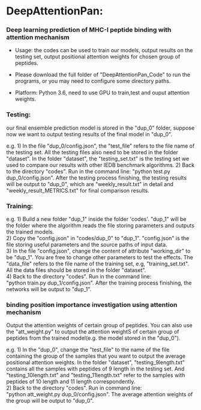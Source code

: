 #  DeepAttentionPan: 

### Deep learning prediction of MHC-I peptide binding with attention mechanism

- Usage: the codes can be used to train our models, output results on the testing set, output positional attention weights for chosen group of peptides.

- Please download the full folder of "DeepAttentionPan_Code" to run the programs, or you may need to configure some directory paths.

- Platform: Python 3.6, need to use GPU to train,test and ouput attention weights.

### Testing: 

our final ensemble prediction model is stored in the "dup_0" folder, suppose now we want to output testing results of the final model in "dup_0".

e.g. 1) In the file "dup_0/config.json", the "test_file" refers to the file name of the testing set. All the testing files also need to be stored in the folder "dataset". In the folder "dataset", the "testing_set.txt" is the testing set we used to compare our results with other IEDB benchmark algorithms. 
     2) Back to the directory "codes". Run in the command line:
     "python test.py dup_0/config.json". After the testing process finishing, the testing results will be output to "dup_0", which are "weekly_result.txt" in detail and "weekly_result_METRICS.txt" for final comparison results.
     
### Training: 

e.g. 1) Build a new folder "dup_1" inside the folder 'codes'. "dup_1" will be the folder where the algorithm reads the file storing parameters and outputs the trained models. <br>
     2) Copy the "config.json" in "codes/dup_0" to "dup_1". "config.json" is the file storing useful parameters and the source paths of input data.<br>
     3) In the file "config.json", change the content of attribute "working_dir" to be "dup_1". You are free to change other parameters to test the effects. The "data_file" refers to the file name of the training set, e.g, "training_set.txt". All the data files should be stored in the folder "dataset".<br>
     4) Back to the directory "codes". Run in the command line: <br>
        "python train.py dup_1/config.json". After the training process finishing, the networks will be output to "dup_1".

### binding position importance investigation using attention mechanism

Output the attention weights of certain group of peptides. You can also use the "att_weight.py" to output the attention weightS of certain group of peptides from the trained model(e.g. the model stored in the "dup_0").

e.g. 1) In the "dup_0", change the "test_file" to the name of the file containing the group of the samples that you want to output the average positional attention weights. In the folder "dataset", "testing_9length.txt" contains all the samples with peptides of 9 length in the testing set. And "testing_10length.txt" and "testing_11length.txt" refer to the samples with peptides of 10 length and 11 length correspondently.  <br>
     2) Back to the directory "codes". Run in command line:<br>
     "python att_weight.py dup_0/config.json". The average attention weights of the group will be output to "dup_0".
